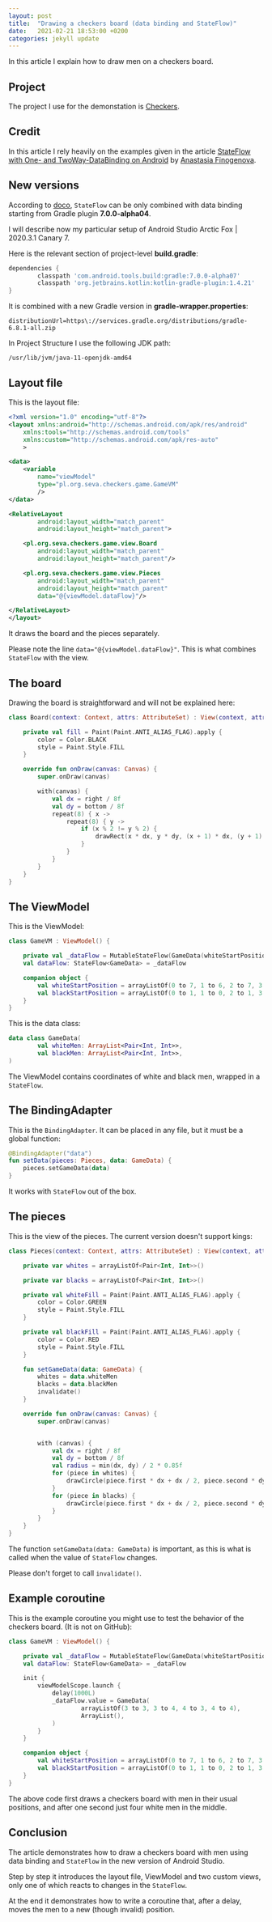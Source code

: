```yaml
---
layout: post
title:  "Drawing a checkers board (data binding and StateFlow)"
date:   2021-02-21 18:53:00 +0200
categories: jekyll update
---
```


In this article I explain how to draw men on a checkers board.

## Project

The project I use for the demonstation is [Checkers].

## Credit

In this article I rely heavily on the examples given in the article [StateFlow with One- and TwoWay-DataBinding on Android][article] by [Anastasia Finogenova][anastasia].

## New versions

According to [doco], ```StateFlow``` can be only combined with data binding starting from Gradle plugin **7.0.0-alpha04**.

I will describe now my particular setup of Android Studio Arctic Fox \| 2020.3.1 Canary 7.

Here is the relevant section of project-level **build.gradle**:

```groovy
dependencies {
        classpath 'com.android.tools.build:gradle:7.0.0-alpha07'
        classpath 'org.jetbrains.kotlin:kotlin-gradle-plugin:1.4.21'
}
```

It is combined with a new Gradle version in **gradle-wrapper.properties**:

```
distributionUrl=https\://services.gradle.org/distributions/gradle-6.8.1-all.zip
```

In Project Structure I use the following JDK path:

```
/usr/lib/jvm/java-11-openjdk-amd64
```

## Layout file

This is the layout file:

```xml
<?xml version="1.0" encoding="utf-8"?>
<layout xmlns:android="http://schemas.android.com/apk/res/android"
    xmlns:tools="http://schemas.android.com/tools"
    xmlns:custom="http://schemas.android.com/apk/res-auto"
    >

<data>
    <variable
        name="viewModel"
        type="pl.org.seva.checkers.game.GameVM"
        />
</data>

<RelativeLayout
        android:layout_width="match_parent"
        android:layout_height="match_parent">

    <pl.org.seva.checkers.game.view.Board
        android:layout_width="match_parent"
        android:layout_height="match_parent"/>

    <pl.org.seva.checkers.game.view.Pieces
        android:layout_width="match_parent"
        android:layout_height="match_parent"
        data="@{viewModel.dataFlow}"/>

</RelativeLayout>
</layout>
```

It draws the board and the pieces separately.

Please note the line ```data="@{viewModel.dataFlow}"```. This is what combines ```StateFlow``` with the view.

## The board

Drawing the board is straightforward and will not be explained here:

```kotlin
class Board(context: Context, attrs: AttributeSet) : View(context, attrs) {

    private val fill = Paint(Paint.ANTI_ALIAS_FLAG).apply {
        color = Color.BLACK
        style = Paint.Style.FILL
    }

    override fun onDraw(canvas: Canvas) {
        super.onDraw(canvas)

        with(canvas) {
            val dx = right / 8f
            val dy = bottom / 8f
            repeat(8) { x ->
                repeat(8) { y ->
                    if (x % 2 != y % 2) {
                        drawRect(x * dx, y * dy, (x + 1) * dx, (y + 1) * dy, fill)
                    }
                }
            }
        }
    }
}
```

## The ViewModel


This is the ViewModel:

```kotlin
class GameVM : ViewModel() {

    private val _dataFlow = MutableStateFlow(GameData(whiteStartPosition, blackStartPosition))
    val dataFlow: StateFlow<GameData> = _dataFlow

    companion object {
        val whiteStartPosition = arrayListOf(0 to 7, 1 to 6, 2 to 7, 3 to 6, 4 to 7, 5 to 6, 6 to 7, 7 to 6, 0 to 5, 2 to 5, 4 to 5, 6 to 5)
        val blackStartPosition = arrayListOf(0 to 1, 1 to 0, 2 to 1, 3 to 0, 4 to 1, 5 to 0, 6 to 1, 7 to 0, 1 to 2, 3 to 2, 5 to 2, 7 to 2)
    }
}
```

This is the data class:

```kotlin
data class GameData(
        val whiteMen: ArrayList<Pair<Int, Int>>,
        val blackMen: ArrayList<Pair<Int, Int>>,
)
```

The ViewModel contains coordinates of white and black men, wrapped in a ```StateFlow```.

## The BindingAdapter

This is the ```BindingAdapter```. It can be placed in any file, but it must be a global function:

```kotlin
@BindingAdapter("data")
fun setData(pieces: Pieces, data: GameData) {
    pieces.setGameData(data)
}
```

It works with ```StateFlow``` out of the box.

## The pieces

This is the view of the pieces. The current version doesn't support kings:

```kotlin
class Pieces(context: Context, attrs: AttributeSet) : View(context, attrs) {

    private var whites = arrayListOf<Pair<Int, Int>>()

    private var blacks = arrayListOf<Pair<Int, Int>>()

    private val whiteFill = Paint(Paint.ANTI_ALIAS_FLAG).apply {
        color = Color.GREEN
        style = Paint.Style.FILL
    }

    private val blackFill = Paint(Paint.ANTI_ALIAS_FLAG).apply {
        color = Color.RED
        style = Paint.Style.FILL
    }

    fun setGameData(data: GameData) {
        whites = data.whiteMen
        blacks = data.blackMen
        invalidate()
    }

    override fun onDraw(canvas: Canvas) {
        super.onDraw(canvas)


        with (canvas) {
            val dx = right / 8f
            val dy = bottom / 8f
            val radius = min(dx, dy) / 2 * 0.85f
            for (piece in whites) {
                drawCircle(piece.first * dx + dx / 2, piece.second * dy + dy / 2, radius, whiteFill)
            }
            for (piece in blacks) {
                drawCircle(piece.first * dx + dx / 2, piece.second * dy + dy / 2, radius, blackFill)
            }
        }
    }
}
```

The function ```setGameData(data: GameData)``` is important, as this is what is called when the value of ```StateFlow``` changes.

Please don't forget to call ```invalidate()```.

## Example coroutine

This is the example coroutine you might use to test the behavior of the checkers board. (It is not on GitHub):

```kotlin
class GameVM : ViewModel() {

    private val _dataFlow = MutableStateFlow(GameData(whiteStartPosition, blackStartPosition))
    val dataFlow: StateFlow<GameData> = _dataFlow

    init {
        viewModelScope.launch {
            delay(1000L)
            _dataFlow.value = GameData(
                    arrayListOf(3 to 3, 3 to 4, 4 to 3, 4 to 4),
                    ArrayList(),
            )
        }
    }

    companion object {
        val whiteStartPosition = arrayListOf(0 to 7, 1 to 6, 2 to 7, 3 to 6, 4 to 7, 5 to 6, 6 to 7, 7 to 6, 0 to 5, 2 to 5, 4 to 5, 6 to 5)
        val blackStartPosition = arrayListOf(0 to 1, 1 to 0, 2 to 1, 3 to 0, 4 to 1, 5 to 0, 6 to 1, 7 to 0, 1 to 2, 3 to 2, 5 to 2, 7 to 2)
    }
}
```

The above code first draws a checkers board with men in their usual positions, and after one second just four white men in the middle.

## Conclusion

The article demonstrates how to draw a checkers board with men using data binding and ```StateFlow``` in the new version of Android Studio.

Step by step it introduces the layout file, ViewModel and two custom views, only one of which reacts to changes in the ```StateFlow```.

At the end it demonstrates how to write a coroutine that, after a delay, moves the men to a new (though invalid) position.

[checkers]: https://github.com/syrop/Checkers
[article]: https://proandroiddev.com/stateflow-with-one-and-twoway-databinding-on-android-cf4e6c847988
[anastasia]: https://medium.com/@itcreativetechnology
[doco]: https://developer.android.com/topic/libraries/data-binding/observability#lifecycle-objects
